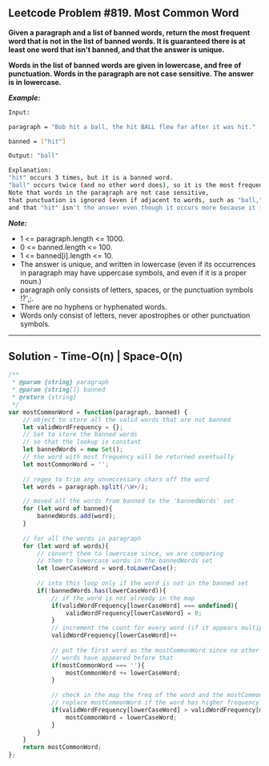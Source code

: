 ## Leetcode Problem #819. Most Common Word

**Given a paragraph and a list of banned words, return the most frequent word that is not in the list of banned words.  It is guaranteed there is at least one word that isn't banned, and that the answer is unique.**

**Words in the list of banned words are given in lowercase, and free of punctuation.  Words in the paragraph are not case sensitive.  The answer is in lowercase.**

***Example:***

```bash
Input: 

paragraph = "Bob hit a ball, the hit BALL flew far after it was hit."

banned = ["hit"]

Output: "ball"

Explanation: 
"hit" occurs 3 times, but it is a banned word.
"ball" occurs twice (and no other word does), so it is the most frequent non-banned word in the paragraph. 
Note that words in the paragraph are not case sensitive,
that punctuation is ignored (even if adjacent to words, such as "ball,"), 
and that "hit" isn't the answer even though it occurs more because it is banned.
```

***Note:***

- 1 <= paragraph.length <= 1000.
- 0 <= banned.length <= 100.
- 1 <= banned[i].length <= 10.
- The answer is unique, and written in lowercase (even if its occurrences in paragraph may have uppercase symbols, and even if it is a proper noun.)
- paragraph only consists of letters, spaces, or the punctuation symbols !?',;.
- There are no hyphens or hyphenated words.
- Words only consist of letters, never apostrophes or other punctuation symbols.

---

## Solution - Time-O(n) | Space-O(n)
```javascript
/**
 * @param {string} paragraph
 * @param {string[]} banned
 * @return {string}
 */
var mostCommonWord = function(paragraph, banned) {
    // object to store all the valid words that are not banned
    let validWordFrequency = {};
    // Set to store the banned words
    // so that the lookup is constant
    let bannedWords = new Set();
    // the word with most frequency will be returned eventually
    let mostCommonWord = '';
    
    // regex to trim any unneccessary chars off the word
    let words = paragraph.split(/\W+/);

    // moved all the words from banned to the 'bannedWords' set
    for (let word of banned){
        bannedWords.add(word);
    }
    
    // for all the words in paragraph
    for (let word of words){
        // convert them to lowercase since, we are comparing
        // them to lowercase words in the bannedWords set
        let lowerCaseWord = word.toLowerCase();
        
        // into this loop only if the word is not in the banned set
        if(!bannedWords.has(lowerCaseWord)){
            // if the word is not already in the map
            if(validWordFrequency[lowerCaseWord] === undefined){
                validWordFrequency[lowerCaseWord] = 0;
            } 
            // increment the count for every word (if it appears multiple times)
            validWordFrequency[lowerCaseWord]++
            
            // put the first word as the mostCommonWord since no other
            // words have appeared before that
            if(mostCommonWord === ''){
                mostCommonWord += lowerCaseWord;
            }
            
            // check in the map the freq of the word and the mostCommonWord
            // replace mostCommonWord if the word has higher frequency
            if(validWordFrequency[lowerCaseWord] > validWordFrequency[mostCommonWord]){
                mostCommonWord = lowerCaseWord;
            }
        }
    }
    return mostCommonWord;
};
```
